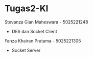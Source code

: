 # Tugas2-KI

Stevanza Gian Maheswara - 5025221248<br>
- DES dan Socket Client
  
Fanza Khairan Pratama - 5025221305<br>
- Socket Server
